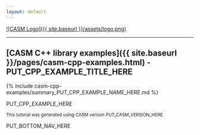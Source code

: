 ```yaml
---
layout: default
---
```


[![CASM Logo]({{ site.baseurl }}/assets/logo.png)](https://prisms-center.github.io/CASMcode_docs/)

***
## [CASM C++ library examples]({{ site.baseurl }}/pages/casm-cpp-examples.html) - PUT_CPP_EXAMPLE_TITLE_HERE

{% include casm-cpp-examples/summary_PUT_CPP_EXAMPLE_NAME_HERE.md %}

PUT_CPP_EXAMPLE_HERE

<small>This tutorial was generated using CASM version PUT_CASM_VERSION_HERE</small>

PUT_BOTTOM_NAV_HERE
